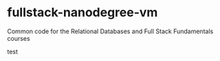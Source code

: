 fullstack-nanodegree-vm
=============

Common code for the Relational Databases and Full Stack Fundamentals courses

test
